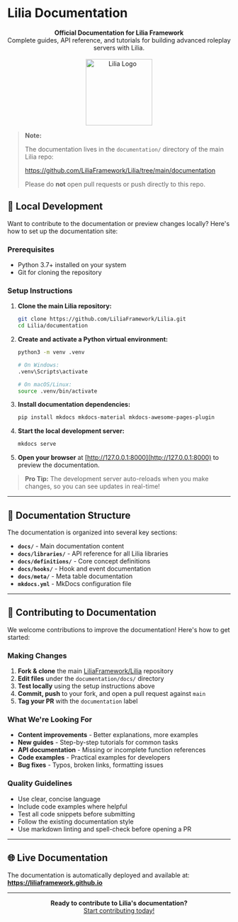 # Lilia Documentation

<p align="center">
  <strong>Official Documentation for Lilia Framework</strong><br/>
  Complete guides, API reference, and tutorials for building advanced roleplay servers with Lilia.<br/><br/>
  <img src="https://bleonheart.github.io/Samael-Assets/lilia.png?raw=true" alt="Lilia Logo" width="150" />
</p>

> **Note:**
> 
> The documentation lives in the `documentation/` directory of the main Lilia repo:
> 
> https://github.com/LiliaFramework/Lilia/tree/main/documentation
> 
> Please do **not** open pull requests or push directly to this repo.

## 🚀 Local Development

Want to contribute to the documentation or preview changes locally? Here's how to set up the documentation site:

### **Prerequisites**
- Python 3.7+ installed on your system
- Git for cloning the repository

### **Setup Instructions**

1. **Clone the main Lilia repository:**
   ```bash
   git clone https://github.com/LiliaFramework/Lilia.git
   cd Lilia/documentation
   ```

2. **Create and activate a Python virtual environment:**
   ```bash
   python3 -m venv .venv
   
   # On Windows:
   .venv\Scripts\activate
   
   # On macOS/Linux:
   source .venv/bin/activate
   ```

3. **Install documentation dependencies:**
   ```bash
   pip install mkdocs mkdocs-material mkdocs-awesome-pages-plugin
   ```

4. **Start the local development server:**
   ```bash
   mkdocs serve
   ```

5. **Open your browser** at [http://127.0.0.1:8000](http://127.0.0.1:8000) to preview the documentation.

> **Pro Tip:** The development server auto-reloads when you make changes, so you can see updates in real-time!

---

## 📖 Documentation Structure

The documentation is organized into several key sections:

- **`docs/`** - Main documentation content
- **`docs/libraries/`** - API reference for all Lilia libraries
- **`docs/definitions/`** - Core concept definitions
- **`docs/hooks/`** - Hook and event documentation
- **`docs/meta/`** - Meta table documentation
- **`mkdocs.yml`** - MkDocs configuration file

---

## 🤝 Contributing to Documentation

We welcome contributions to improve the documentation! Here's how to get started:

### **Making Changes**
1. **Fork & clone** the main [LiliaFramework/Lilia](https://github.com/LiliaFramework/Lilia) repository
2. **Edit files** under the `documentation/docs/` directory
3. **Test locally** using the setup instructions above
4. **Commit, push** to your fork, and open a pull request against `main`
5. **Tag your PR** with the `documentation` label

### **What We're Looking For**
- **Content improvements** - Better explanations, more examples
- **New guides** - Step-by-step tutorials for common tasks
- **API documentation** - Missing or incomplete function references
- **Code examples** - Practical examples for developers
- **Bug fixes** - Typos, broken links, formatting issues

### **Quality Guidelines**
- Use clear, concise language
- Include code examples where helpful
- Test all code snippets before submitting
- Follow the existing documentation style
- Use markdown linting and spell-check before opening a PR

---

## 🌐 Live Documentation

The documentation is automatically deployed and available at:
**https://liliaframework.github.io**

---

<p align="center">
  <strong>Ready to contribute to Lilia's documentation?</strong><br/>
  <a href="https://github.com/LiliaFramework/Lilia">Start contributing today!</a>
</p>
